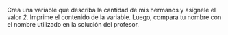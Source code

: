 Crea una variable que describa la cantidad de mis hermanos y asígnele el valor *2*. Imprime el contenido de la variable. Luego, compara tu nombre con el nombre utilizado en la solución del profesor.
